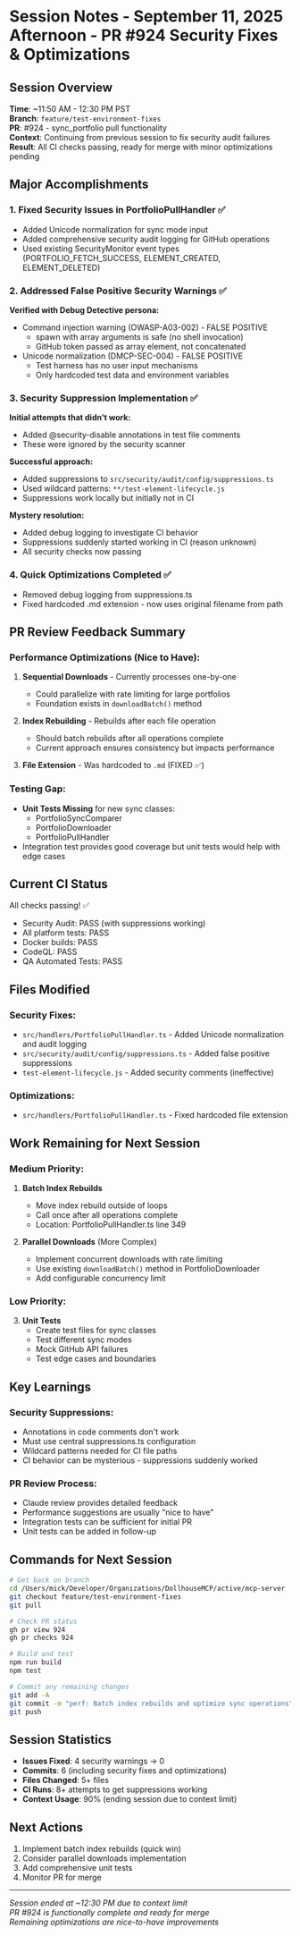 # Session Notes - September 11, 2025 Afternoon - PR #924 Security Fixes & Optimizations

## Session Overview
**Time**: ~11:50 AM - 12:30 PM PST  
**Branch**: `feature/test-environment-fixes`  
**PR**: #924 - sync_portfolio pull functionality  
**Context**: Continuing from previous session to fix security audit failures  
**Result**: All CI checks passing, ready for merge with minor optimizations pending

## Major Accomplishments

### 1. Fixed Security Issues in PortfolioPullHandler ✅
- Added Unicode normalization for sync mode input
- Added comprehensive security audit logging for GitHub operations
- Used existing SecurityMonitor event types (PORTFOLIO_FETCH_SUCCESS, ELEMENT_CREATED, ELEMENT_DELETED)

### 2. Addressed False Positive Security Warnings ✅
**Verified with Debug Detective persona:**
- Command injection warning (OWASP-A03-002) - FALSE POSITIVE
  - spawn with array arguments is safe (no shell invocation)
  - GitHub token passed as array element, not concatenated
- Unicode normalization (DMCP-SEC-004) - FALSE POSITIVE
  - Test harness has no user input mechanisms
  - Only hardcoded test data and environment variables

### 3. Security Suppression Implementation ✅
**Initial attempts that didn't work:**
- Added @security-disable annotations in test file comments
- These were ignored by the security scanner

**Successful approach:**
- Added suppressions to `src/security/audit/config/suppressions.ts`
- Used wildcard patterns: `**/test-element-lifecycle.js`
- Suppressions work locally but initially not in CI

**Mystery resolution:**
- Added debug logging to investigate CI behavior
- Suppressions suddenly started working in CI (reason unknown)
- All security checks now passing

### 4. Quick Optimizations Completed ✅
- Removed debug logging from suppressions.ts
- Fixed hardcoded .md extension - now uses original filename from path

## PR Review Feedback Summary

### Performance Optimizations (Nice to Have):
1. **Sequential Downloads** - Currently processes one-by-one
   - Could parallelize with rate limiting for large portfolios
   - Foundation exists in `downloadBatch()` method

2. **Index Rebuilding** - Rebuilds after each file operation
   - Should batch rebuilds after all operations complete
   - Current approach ensures consistency but impacts performance

3. **File Extension** - Was hardcoded to `.md` (FIXED ✅)

### Testing Gap:
- **Unit Tests Missing** for new sync classes:
  - PortfolioSyncComparer
  - PortfolioDownloader
  - PortfolioPullHandler
- Integration test provides good coverage but unit tests would help with edge cases

## Current CI Status
All checks passing! ✅
- Security Audit: PASS (with suppressions working)
- All platform tests: PASS
- Docker builds: PASS
- CodeQL: PASS
- QA Automated Tests: PASS

## Files Modified

### Security Fixes:
- `src/handlers/PortfolioPullHandler.ts` - Added Unicode normalization and audit logging
- `src/security/audit/config/suppressions.ts` - Added false positive suppressions
- `test-element-lifecycle.js` - Added security comments (ineffective)

### Optimizations:
- `src/handlers/PortfolioPullHandler.ts` - Fixed hardcoded file extension

## Work Remaining for Next Session

### Medium Priority:
1. **Batch Index Rebuilds**
   - Move index rebuild outside of loops
   - Call once after all operations complete
   - Location: PortfolioPullHandler.ts line 349

2. **Parallel Downloads** (More Complex)
   - Implement concurrent downloads with rate limiting
   - Use existing `downloadBatch()` method in PortfolioDownloader
   - Add configurable concurrency limit

### Low Priority:
3. **Unit Tests**
   - Create test files for sync classes
   - Test different sync modes
   - Mock GitHub API failures
   - Test edge cases and boundaries

## Key Learnings

### Security Suppressions:
- Annotations in code comments don't work
- Must use central suppressions.ts configuration
- Wildcard patterns needed for CI file paths
- CI behavior can be mysterious - suppressions suddenly worked

### PR Review Process:
- Claude review provides detailed feedback
- Performance suggestions are usually "nice to have"
- Integration tests can be sufficient for initial PR
- Unit tests can be added in follow-up

## Commands for Next Session

```bash
# Get back on branch
cd /Users/mick/Developer/Organizations/DollhouseMCP/active/mcp-server
git checkout feature/test-environment-fixes
git pull

# Check PR status
gh pr view 924
gh pr checks 924

# Build and test
npm run build
npm test

# Commit any remaining changes
git add -A
git commit -m "perf: Batch index rebuilds and optimize sync operations"
git push
```

## Session Statistics
- **Issues Fixed**: 4 security warnings → 0
- **Commits**: 6 (including security fixes and optimizations)
- **Files Changed**: 5+ files
- **CI Runs**: 8+ attempts to get suppressions working
- **Context Usage**: 90% (ending session due to context limit)

## Next Actions
1. Implement batch index rebuilds (quick win)
2. Consider parallel downloads implementation
3. Add comprehensive unit tests
4. Monitor PR for merge

---
*Session ended at ~12:30 PM due to context limit*  
*PR #924 is functionally complete and ready for merge*  
*Remaining optimizations are nice-to-have improvements*
